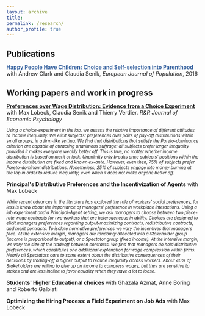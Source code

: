 ```yaml
---
layout: archive
title: 
permalink: /research/
author_profile: true
---
```

<h1 style="font-size:150%;">Publications</h1>

<u><b><a href='https://link.springer.com/article/10.1007/s10680-016-9389-x' style="color:rgb(57, 100, 160);" >Happy People Have Children: Choice and Self-selection into Parenthood</a></b></u>
with Andrew Clark and Claudia Senik, <i>European Journal of Population</i>, 2016

<h1 style="font-size:150%;">Working papers and work in progress</h1>

<u><b>Preferences over Wage Distribution: Evidence from a Choice Experiment</b></u>
with Max Lobeck, Claudia Senik and Thierry Verdier. <i>R&R Journal of Economic Psychology</i>

<p style="font-size:80%;"><i> Using a choice-experiment in the lab, we assess the relative importance of different attitudes to income inequality. We elicit subjects' preferences over pairs of pay-off distributions within small groups, in a firm-like setting. We find that distributions that satisfy the Pareto-dominance criterion are capable of attracting unanimous suffrage: all subjects prefer larger inequality provided it makes everyone weakly better off. This is true, no matter whether income distribution is based on merit or luck. Unanimity only breaks once subjects' positions within the income distribution are fixed and known ex-ante. However, even then, 75% of subjects prefer Pareto-dominant distributions. Nonetheless, 25% of subjects engage into money burning at the top in order to reduce inequality, even when it does not make anyone better off. </i></p>

<b>Principal's Distributive Preferences and the Incentivization of Agents</b>
with Max Lobeck
<p style="font-size:80%;"><i>  While recent advances in the literature has explored the role of workers' social preferences, far less is know about the importance of managers' preference in workplace interactions. Using a lab experiment and a Principal-Agent setting, we ask managers to choose between two piece-rate wage contracts for two workers that are heterogeneous in ability. Choices are designed to elicit managers preferences regarding output-maximizing contracts, redistributive contracts, and merit contracts. To isolate normative preferences we vary the incentives that managers face. At the extensive margin, managers are randomly allocated into a Stakeholder group (income is proportional to output), or a Spectator group (fixed income). At the intensive margin, we vary the size of the tradeoff between contracts. We find that managers do hold distributive preferences, which constitutes one additional explanation for wage compression within firms. Nearly all Spectators care to some extent about the distributive consequences of their decisions by trading-off a higher output to reduce inequality across workers. About 40% of Stakeholders are willing to give up on income to compress wages, but they are sensitive to stakes and are less incline to favor equality when they have a lot to loose. </i></p>
 
<b>Students' Higher Educational choices</b>
with Ghazala Azmat, Anne Boring and Roberto Galbiati

<b>Optimizing the Hiring Process: a Field Experiment on Job Ads</b> 
with Max Lobeck
